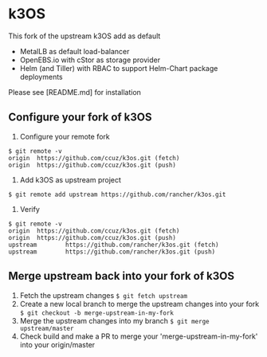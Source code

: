 # k3OS
This fork of the upstream k3OS add as default
- MetalLB as default load-balancer
- OpenEBS.io with cStor as storage provider
- Helm (and Tiller) with RBAC to support Helm-Chart package deployments

Please see [README.md] for installation 

## Configure your fork of k3OS
1. Configure your remote fork
```
$ git remote -v
origin  https://github.com/ccuz/k3os.git (fetch)
origin  https://github.com/ccuz/k3os.git (push)
```
1. Add k3OS as upstream project
```
$ git remote add upstream https://github.com/rancher/k3os.git
```
1. Verify
```
$ git remote -v
origin  https://github.com/ccuz/k3os.git (fetch)
origin  https://github.com/ccuz/k3os.git (push)
upstream        https://github.com/rancher/k3os.git (fetch)
upstream        https://github.com/rancher/k3os.git (push)
```

## Merge upstream back into your fork of k3OS
1. Fetch the upstream changes ```$ git fetch upstream```
1. Create a new local branch to merge the upstream changes into your fork ```$ git checkout -b merge-upstream-in-my-fork```
1. Merge the upstream changes into my branch ```$ git merge upstream/master```
1. Check build and make a PR to merge your 'merge-upstream-in-my-fork' into your origin/master